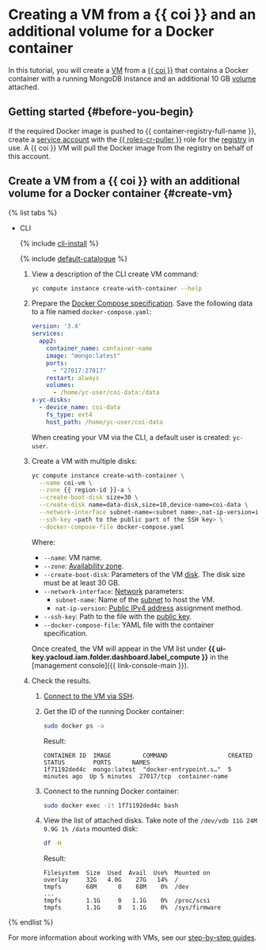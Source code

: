 # Creating a VM from a {{ coi }} and an additional volume for a Docker container

In this tutorial, you will create a [VM](../../compute/concepts/vm.md) from a [{{ coi }}](../concepts/index.md) that contains a Docker container with a running MongoDB instance and an additional 10 GB [volume](../../container-registry/concepts/docker-volume.md) attached.

## Getting started {#before-you-begin}

If the required Docker image is pushed to {{ container-registry-full-name }}, create a [service account](../../iam/operations/sa/create.md) with the [{{ roles-cr-puller }}](../../container-registry/security/index.md#choosing-roles) role for the [registry](../../container-registry/concepts/registry.md) in use. A {{ coi }} VM will pull the Docker image from the registry on behalf of this account.

## Create a VM from a {{ coi }} with an additional volume for a Docker container {#create-vm}

{% list tabs %}

- CLI

  {% include [cli-install](../../_includes/cli-install.md) %}

  {% include [default-catalogue](../../_includes/default-catalogue.md) %}

  1. View a description of the CLI create VM command:

     ```bash
     yc compute instance create-with-container --help
     ```

  1. Prepare the [Docker Compose specification](../concepts/coi-specifications.md#compose-spec). Save the following data to a file named `docker-compose.yaml`:

     ```yaml
     version: '3.4'
     services:
       app2:
         container_name: container-name
         image: "mongo:latest"
         ports:
           - "27017:27017"
         restart: always
         volumes:
           - /home/yc-user/coi-data:/data
     x-yc-disks:
       - device_name: coi-data
         fs_type: ext4
         host_path: /home/yc-user/coi-data
     ```

     When creating your VM via the CLI, a default user is created: `yc-user`.
  1. Create a VM with multiple disks:

     ```bash
     yc compute instance create-with-container \
       --name coi-vm \
       --zone {{ region-id }}-a \
       --create-boot-disk size=30 \
       --create-disk name=data-disk,size=10,device-name=coi-data \
       --network-interface subnet-name=<subnet name>,nat-ip-version=ipv4 \
       --ssh-key <path to the public part of the SSH key> \
       --docker-compose-file docker-compose.yaml
     ```

     Where:
     * `--name`: VM name.
     * `--zone`: [Availability zone](../../overview/concepts/geo-scope.md).
     * `--create-boot-disk`: Parameters of the VM [disk](../../compute/concepts/disk.md). The disk size must be at least 30 GB.
     * `--network-interface`: [Network](../../vpc/concepts/network.md#network) parameters:
       * `subnet-name`: Name of the [subnet](../../vpc/concepts/network.md#subnet) to host the VM.
       * `nat-ip-version`: [Public IPv4 address](../../vpc/concepts/ips.md) assignment method.
     * `--ssh-key`: Path to the file with the [public key](../../compute/operations/vm-connect/ssh.md#creating-ssh-keys).
     * `--docker-compose-file`: YAML file with the container specification.

     Once created, the VM will appear in the VM list under **{{ ui-key.yacloud.iam.folder.dashboard.label_compute }}** in the [management console]({{ link-console-main }}).
  1. Check the results.
     1. [Connect to the VM via SSH](../../compute/operations/vm-connect/ssh.md).
     1. Get the ID of the running Docker container:

        ```bash
        sudo docker ps -a
        ```

        Result:

        ```text
        CONTAINER ID  IMAGE         COMMAND                 CREATED        STATUS        PORTS      NAMES
        1f71192ded4c  mongo:latest  "docker-entrypoint.s…"  5 minutes ago  Up 5 minutes  27017/tcp  container-name
        ```

     1. Connect to the running Docker container:

        ```bash
        sudo docker exec -it 1f71192ded4c bash
        ```

     1. View the list of attached disks. Take note of the `/dev/vdb 11G 24M 9.9G 1% /data` mounted disk:

        ```bash
        df -H
        ```

        Result:

        ```text
        Filesystem  Size  Used  Avail  Use%  Mounted on
        overlay     32G   4.0G    27G   14%  /
        tmpfs       68M      0    68M    0%  /dev
        ...
        tmpfs       1.1G     0   1.1G    0%  /proc/scsi
        tmpfs       1.1G     0   1.1G    0%  /sys/firmware
        ```

{% endlist %}

For more information about working with VMs, see our [step-by-step guides](../../compute/operations/index.md).